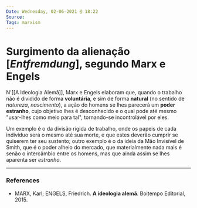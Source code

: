 ```yaml
---
Date: Wednesday, 02-06-2021 @ 18:22
Source:
Tags: marxism
---
```

# Surgimento da alienação [*Entfremdung*], segundo Marx e Engels
N'[[A Ideologia Alemã]], Marx e Engels elaboram que, quando o trabalho não é dividido de forma **voluntária**, e sim de forma **natural** (no sentido de *natureza*, *nascimento*), a ação do homens se lhes parecerá um **poder estranho**, cujo objetivo lhes é desconhecido e o qual pode até mesmo "usar-lhes como meio para tal", tornando-se incontrolável por eles. 

Um exemplo é o da divisão rígida de trabalho, onde os papeis de cada indivíduo será o mesmo até sua morte, e que estes deverão cumprir se quiserem ter seu sustento; outro exemplo é o da ideia da Mão Invisível de Smith, que é o poder alheio do mercado, que materialmente nada mais é senão o intercâmbio entre os homens, mas que ainda assim se lhes aparenta ser *estranho*.

---
### References
- MARX, Karl; ENGELS, Friedrich. **A ideologia alemã**. Boitempo Editorial, 2015.